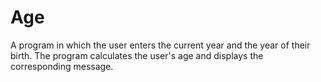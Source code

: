 # Age
A program in which the user enters the current year and the year of their birth. The program calculates the user's age and displays the corresponding message.
